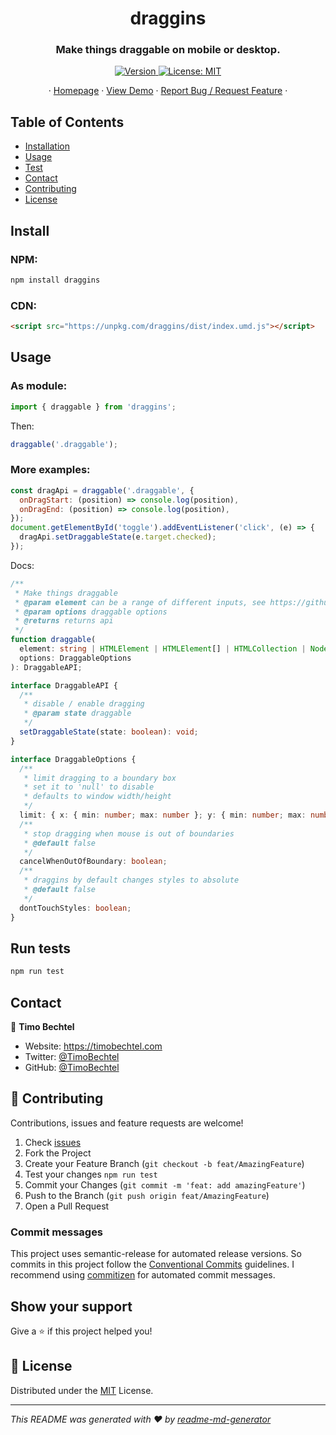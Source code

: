 <h1 align="center">draggins</h1>
<h3 align="center">Make things draggable on mobile or desktop.</h3>
<p align="center">
  <a href="https://www.npmjs.com/package/draggins" target="_blank">
    <img alt="Version" src="https://img.shields.io/npm/v/draggins.svg">
  </a>
  <a href="https://github.com/TimoBechtel/draggins/blob/main/LICENSE" target="_blank">
    <img alt="License: MIT" src="https://img.shields.io/github/license/TimoBechtel/draggins" />
  </a>
</p>
<p align="center">
  ·
  <a href="https://github.com/TimoBechtel/draggins#readme">Homepage</a>
  ·
  <a href="https://timobechtel.github.io/draggins/">View Demo</a>
  ·
  <a href="https://github.com/TimoBechtel/draggins/issues">Report Bug / Request Feature</a>
  ·
</p>

## Table of Contents

- [Installation](#Install)
- [Usage](#usage)
- [Test](#run-tests)
- [Contact](#contact)
- [Contributing](#Contributing)
- [License](#license)

## Install

### NPM:

```sh
npm install draggins
```

### CDN:

```html
<script src="https://unpkg.com/draggins/dist/index.umd.js"></script>
```

## Usage

### As module:

```javascript
import { draggable } from 'draggins';
```

Then:

```javascript
draggable('.draggable');
```

### More examples:

```javascript
const dragApi = draggable('.draggable', {
  onDragStart: (position) => console.log(position),
  onDragEnd: (position) => console.log(position),
});
document.getElementById('toggle').addEventListener('click', (e) => {
  dragApi.setDraggableState(e.target.checked);
});
```

Docs:

```typescript
/**
 * Make things draggable
 * @param element can be a range of different inputs, see https://github.com/CompactJS/uea
 * @param options draggable options
 * @returns returns api
 */
function draggable(
  element: string | HTMLElement | HTMLElement[] | HTMLCollection | NodeList,
  options: DraggableOptions
): DraggableAPI;

interface DraggableAPI {
  /**
   * disable / enable dragging
   * @param state draggable
   */
  setDraggableState(state: boolean): void;
}

interface DraggableOptions {
  /**
   * limit dragging to a boundary box
   * set it to 'null' to disable
   * defaults to window width/height
   */
  limit: { x: { min: number; max: number }; y: { min: number; max: number } };
  /**
   * stop dragging when mouse is out of boundaries
   * @default false
   */
  cancelWhenOutOfBoundary: boolean;
  /**
   * draggins by default changes styles to absolute
   * @default false
   */
  dontTouchStyles: boolean;
}
```

## Run tests

```sh
npm run test
```

## Contact

👤 **Timo Bechtel**

- Website: https://timobechtel.com
- Twitter: [@TimoBechtel](https://twitter.com/TimoBechtel)
- GitHub: [@TimoBechtel](https://github.com/TimoBechtel)

## 🤝 Contributing

Contributions, issues and feature requests are welcome!<br />

1. Check [issues](https://github.com/TimoBechtel/draggins/issues)
1. Fork the Project
1. Create your Feature Branch (`git checkout -b feat/AmazingFeature`)
1. Test your changes `npm run test`
1. Commit your Changes (`git commit -m 'feat: add amazingFeature'`)
1. Push to the Branch (`git push origin feat/AmazingFeature`)
1. Open a Pull Request

### Commit messages

This project uses semantic-release for automated release versions. So commits in this project follow the [Conventional Commits](https://www.conventionalcommits.org/en/v1.0.0-beta.2/) guidelines. I recommend using [commitizen](https://github.com/commitizen/cz-cli) for automated commit messages.

## Show your support

Give a ⭐️ if this project helped you!

## 📝 License

Distributed under the [MIT](https://github.com/TimoBechtel/draggins/blob/main/LICENSE) License.

---

_This README was generated with ❤️ by [readme-md-generator](https://github.com/kefranabg/readme-md-generator)_
